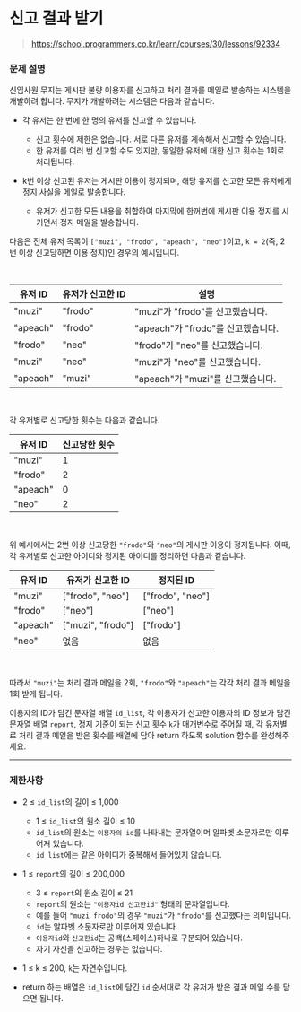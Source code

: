 # 신고 결과 받기

> https://school.programmers.co.kr/learn/courses/30/lessons/92334

### 문제 설명

신입사원 무지는 게시판 불량 이용자를 신고하고 처리 결과를 메일로 발송하는 시스템을 개발하려 합니다. 무지가 개발하려는 시스템은 다음과 같습니다.

- 각 유저는 한 번에 한 명의 유저를 신고할 수 있습니다.
  - 신고 횟수에 제한은 없습니다. 서로 다른 유저를 계속해서 신고할 수 있습니다.
  - 한 유저를 여러 번 신고할 수도 있지만, 동일한 유저에 대한 신고 횟수는 1회로 처리됩니다.

- k번 이상 신고된 유저는 게시판 이용이 정지되며, 해당 유저를 신고한 모든 유저에게 정지 사실을 메일로 발송합니다.
  - 유저가 신고한 모든 내용을 취합하여 마지막에 한꺼번에 게시판 이용 정지를 시키면서 정지 메일을 발송합니다.

다음은 전체 유저 목록이 `["muzi", "frodo", "apeach", "neo"]`이고, `k = 2`(즉, 2번 이상 신고당하면 이용 정지)인 경우의 예시입니다.

<br />

| 유저 ID   |	유저가 신고한 ID | 설명                            |
| -------- | ------------- | ----------------------------- |
| "muzi"   | "frodo"       | "muzi"가 "frodo"를 신고했습니다.   |
| "apeach" | "frodo"       | "apeach"가 "frodo"를 신고했습니다. |
| "frodo"  | "neo"         | "frodo"가 "neo"를 신고했습니다.    |
| "muzi"   | "neo"         | "muzi"가 "neo"를 신고했습니다.     |
| "apeach" | "muzi"        | "apeach"가 "muzi"를 신고했습니다.  |

<br />

각 유저별로 신고당한 횟수는 다음과 같습니다.

| 유저 ID   | 신고당한 횟수 |
| -------- | --------- |
| "muzi"   | 1         |
| "frodo"  | 2         |
| "apeach" | 0         |
| "neo"    | 2         |

<br />

위 예시에서는 2번 이상 신고당한 `"frodo"`와 `"neo"`의 게시판 이용이 정지됩니다. 이때, 각 유저별로 신고한 아이디와 정지된 아이디를 정리하면 다음과 같습니다.

| 유저 ID 	| 유저가 신고한 ID     | 정지된 ID          |
| -------- | ----------------- | ---------------- |
| "muzi"   |["frodo", "neo"]   | ["frodo", "neo"] |
| "frodo"  | ["neo"]           | ["neo"]          |
| "apeach" | ["muzi", "frodo"] | ["frodo"]        |
| "neo"    | 없음               | 없음              |

<br />

따라서 `"muzi"`는 처리 결과 메일을 2회, `"frodo"`와 `"apeach"`는 각각 처리 결과 메일을 1회 받게 됩니다.

이용자의 ID가 담긴 문자열 배열 `id_list`, 각 이용자가 신고한 이용자의 ID 정보가 담긴 문자열 배열 `report`, 정지 기준이 되는 신고 횟수 `k`가 매개변수로 주어질 때, 각 유저별로 처리 결과 메일을 받은 횟수를 배열에 담아 return 하도록 solution 함수를 완성해주세요.

-----

### 제한사항

- 2 ≤ `id_list`의 길이 ≤ 1,000
  - 1 ≤ `id_list`의 원소 길이 ≤ 10
  - `id_list`의 원소는 `이용자의 id`를 나타내는 문자열이며 알파벳 소문자로만 이루어져 있습니다.
  - `id_list`에는 같은 아이디가 중복해서 들어있지 않습니다.

- 1 ≤ `report`의 길이 ≤ 200,000
  - 3 ≤ `report`의 원소 길이 ≤ 21
  - `report`의 원소는 `"이용자id 신고한id"` 형태의 문자열입니다.
  - 예를 들어 `"muzi frodo"`의 경우 `"muzi"`가 `"frodo"`를 신고했다는 의미입니다.
  - `id`는 알파벳 소문자로만 이루어져 있습니다.
  - `이용자id`와 `신고한id`는 공백(스페이스)하나로 구분되어 있습니다.
  - 자기 자신을 신고하는 경우는 없습니다.

- 1 ≤ k ≤ 200, `k`는 자연수입니다.
- return 하는 배열은 `id_list`에 담긴 `id` 순서대로 각 유저가 받은 결과 메일 수를 담으면 됩니다.
